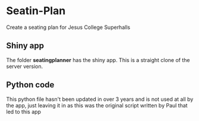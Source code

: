 # Seatin-Plan
Create a seating plan for Jesus College Superhalls

## Shiny app

The folder **seatingplanner** has the shiny app. This is a straight clone of the server version.

## Python code

This python file hasn't been updated in over 3 years and is not used at all by the app, just leaving it in as this was the original script written by Paul that led to this app
